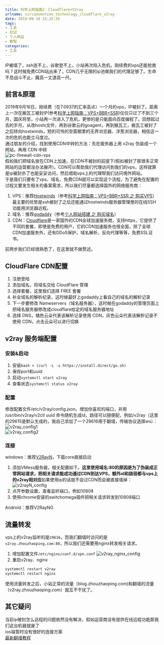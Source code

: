 ```yaml
---
title: 科学上网指南2：Cloudflare+V2ray
urlname: circumvention_technology_cloudflare_v2ray
date: 2019-09-18 15:25:55
tags: 
- 工具
- 日记
- 个人网站
- 教程
categories: 
- 工具
---
```


IP被墙了，ssh连不上，谷歌登不上，小站再次陷入危机。刚续费的vps还能抢救吗？这时候免费CDN站出来了，CDN几乎无限的ip池做我们的代理足够了。生命不息战斗不止，魔高一丈道高一尺。

<!-- more -->

## 前言&原理
2019年9月16日，刚续费（在7.0937的汇率高点）一个月的vps，IP被封了。距离上一次在搬瓦工被封IP(参考[科学上网指南：VPS+BBR+SSR](http://blog.zhouzhaoping.com/Tools/circumvention_technology_vps_bbr_ssr/))仅仅只过了不到三个月，国庆将至，小站再一次进入了危机，更惨的是只能面向百度编程了。回想起过去的岁月，从改hosts文件，再到谷歌云的goagent，再到搬瓦工，搬瓦工被封了之后转向hostwinds，短的可怜的空窗期里的无界浏览器、洋葱浏览器，相信这一次的危机也能立马度过。  
通过朋友的介绍，找到使用CDN中转的方法：先在服务器上用 v2ray 伪装成一个网站，再用 CDN 中转  
![pc-firewall-cdn-vps](/images/pc-firewall-cdn-vps.png)  
假如我们把域名放在CDN上加速，在CDN不被封的前提下(假如被封了那很多正常网站的运营都没办法展开)，CDN可以帮助我们代理访问到我们的vps，这样就算是ip被封杀了也能妥妥访问，然后借助vps上的代理帮我们访问境外网站。  
于是我们只要有了vps、域名、免费CDN就可以实现这个流程，为了避免在配置的过程又要发生相关的备案需求，所以我们尽量都选择国外的网络服务商：  
1. VPS：推荐[Hostwinds](https://www.hostwinds.com)（参考[科学上网指南：VPS+BBR+SSR 之 购买VPS](http://blog.zhouzhaoping.com/Tools/circumvention_technology_vps_bbr_ssr/#%E8%B4%AD%E4%B9%B0VPS)）最主要的优势是ssh被封了之后还能通过hostwinds服务器管理里的在线SSH功能用浏览器远程。
2. 域名：推荐[godaddy](https://godaddy.com/)（参考[个人网站搭建 之 购买域名](http://blog.zhouzhaoping.com/Tools/build-your-own-website/#%E8%B4%AD%E4%B9%B0%E5%9F%9F%E5%90%8D)）
3. CDN：[Cloudflare](https://www.cloudflare.com/)是一家国外的CDN全球加速服务商，支持https，它提供了不同的套餐，即使是免费的用户，它的CDN加速服务也很全面，除了全球CDN加速服务外，还有DDoS保护，域名解析，反向代理等等，免费SSL证书。  

前两步我们已经很熟悉了，在这里就不做赘述。

## CloudFlare CDN配置
1. 注册登陆
2. 添加域名，将域名交给 CloudFlare 管理
3. 选择套餐，这里我们选择 FREE 套餐
4. 补全域名的解析纪录，这时候最好上godaddy上看自己的域名的解析记录
5. 下一步要修改 Nameservers（域名服务器），这时候在godaddy的管理页面上把域名服务器修改成cloudflare给定的域名服务器地址
6. 选择 DNS，橘色云朵代表该解析记录使用 CDN，灰色云朵代表该解析记录不使用 CDN，点击云朵可以进行切换

## v2ray 服务端配置
### 安装&启动
1. 安装`bash < (curl -L -s https://install.direct/go.sh)`
2. 保存port和uuid
3. 启动`systemctl start v2ray`
4. 查看状态`systemctl status v2ray`

### 配置
修改配置文件/etc/v2ray/config.json，增加你喜欢的端口，并用 /usr/bin/v2ray/v2ctl uuid 命令随机生成id，路径可以随便配，例如/v2ray（这里的29615是默认生成的，我自己添加了一个29616用于翻墙，传输协议选择ws）：  
![v2ray_config1](/images/v2ray_config1.png)  
![v2ray_config2](/images/v2ray_config2.png)  

### 连接
windows：推荐[V2RayN](https://github.com/2dust/v2rayN/releases)，下载core直接启动
1. 添加VMess服务器，相关配置如下。**这里使用域名:80的原因是为了伪装成正常网站请求，把相关请求能成功通过CDN到达VPS，额外id和路径都与vps上的v2ray相对应**如果使用ip的话就不会过CDN而会被直接墙掉：
![v2rayN_config](/images/v2rayN_config.png) 
2. 点开参数设置，查看监听端口，例如10808
3. 使用chrome安装的switchomega插件把相关请求转发到10808端口

Android：推荐V2RayNG

## 流量转发
vps上的v2ray监听的是`29616`，而我们翻墙时访问的是`v2ray.zhouzhaoping.com:80`，所以我们还需要用nginx转发相关请求。  
1. 增加配置文件`/etc/nginx/conf.d/vpn.conf` 
![v2ray_nginx_config](/images/v2ray_nginx_config.png) 
2. 重启v2ray、nginx
```bash
systemctl restart v2ray
systemctl restart nginx
```
使用流量转发之后，小站正常的流量（blog.zhouzhaoping.com)和翻墙的流量（v2ray.zhouzhaoping.com）就互不干扰了。

## 其它疑问
当前ip被封怎么远程的问题依然没有解决，假如运营商没有提供在线远程功能那我们这台机器就废了  
ios端暂时没有很好的连接方案  
[最新翻墙教程](https://program-think.blogspot.com/2019/06/gfw-news.html)
